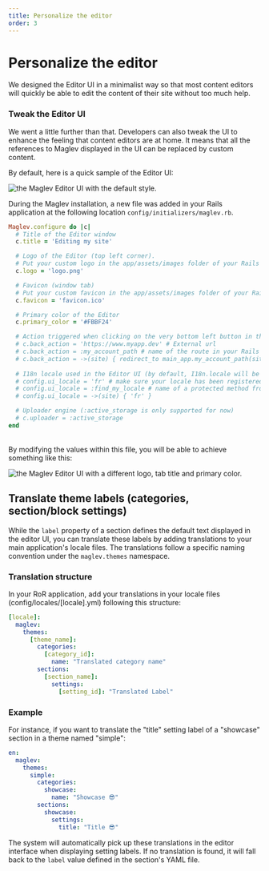 ```yaml
---
title: Personalize the editor
order: 3
---
```


# Personalize the editor

We designed the Editor UI in a minimalist way so that most content editors will quickly be able to edit the content of their site without too much help.

### Tweak the Editor UI

We went a little further than that. Developers can also tweak the UI to enhance the feeling that content editors are at home. It means that all the references to Maglev displayed in the UI can be replaced by custom content.

By default, here is a quick sample of the Editor UI:

![the Maglev Editor UI with the default style.](https://1311630049-files.gitbook.io/~/files/v0/b/gitbook-legacy-files/o/assets%2F-Me54MJUO0o8Vj5WCTWJ%2F-MeUwrTI6TuqN8mdhZtm%2F-MekxQC_Ueu6lgqhQ9BW%2Feditor-ui-default.jpg?alt=media\&token=58e1782a-00c2-4b29-8ff3-0988a90d7517)

During the Maglev installation, a new file was added in your Rails application at the following location `config/initializers/maglev.rb`. 

```ruby
Maglev.configure do |c|
  # Title of the Editor window
  c.title = 'Editing my site'

  # Logo of the Editor (top left corner).
  # Put your custom logo in the app/assets/images folder of your Rails application.
  c.logo = 'logo.png'

  # Favicon (window tab)
  # Put your custom favicon in the app/assets/images folder of your Rails application.
  c.favicon = 'favicon.ico'

  # Primary color of the Editor
  c.primary_color = '#FBBF24'

  # Action triggered when clicking on the very bottom left button in the Editor
  # c.back_action = 'https://www.myapp.dev' # External url
  # c.back_action = :my_account_path # name of the route in your Rails application
  # c.back_action = ->(site) { redirect_to main_app.my_account_path(site_id: site.id) }
  
  # I18n locale used in the Editor UI (by default, I18n.locale will be used)
  # config.ui_locale = 'fr' # make sure your locale has been registered in Rails.
  # config.ui_locale = :find_my_locale # name of a protected method from your Rails application controller
  # config.ui_locale = ->(site) { 'fr' }

  # Uploader engine (:active_storage is only supported for now)
  # c.uploader = :active_storage
end

```

\
By modifying the values within this file, you will be able to achieve something like this:

![the Maglev Editor UI with a different logo, tab title and primary color.](https://1311630049-files.gitbook.io/~/files/v0/b/gitbook-legacy-files/o/assets%2F-Me54MJUO0o8Vj5WCTWJ%2F-Meky-08rSTvfQFlN8BU%2F-MekzuL2AfyRgp1mr5nM%2Feditor-ui-custom.jpg?alt=media\&token=c604749f-8631-4f2c-82c4-f04aa152bba4)

## Translate theme labels (categories, section/block settings)

While the `label` property of a section defines the default text displayed in the editor UI, you can translate these labels by adding translations to your main application's locale files. The translations follow a specific naming convention under the `maglev.themes` namespace.

### Translation structure

In your RoR application, add your translations in your locale files (config/locales/\[locale].yml) following this structure:

```yaml
[locale]:
  maglev:
    themes:
      [theme_name]:
        categories:
          [category_id]:
            name: "Translated category name"
        sections:
          [section_name]:
            settings:
              [setting_id]: "Translated Label"
```

### Example

For instance, if you want to translate the "title" setting label of a "showcase" section in a theme named "simple":

```yaml
en:
  maglev:
    themes:
      simple:
        categories:
          showcase:
            name: "Showcase 😎"
        sections:
          showcase:
            settings:
              title: "Title 😎"
```

The system will automatically pick up these translations in the editor interface when displaying setting labels. If no translation is found, it will fall back to the `label` value defined in the section's YAML file.
